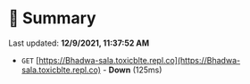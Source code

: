# 📖 Summary
Last updated: **12/9/2021, 11:37:52 AM**

- `GET` [https://Bhadwa-sala.toxicblte.repl.co](https://Bhadwa-sala.toxicblte.repl.co) - **Down** (125ms)
